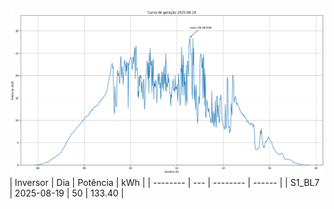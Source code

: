 ![My Image](19_08_2025-S1_BL7.png)
| Inversor | Dia | Potência | kWh    |
| -------- | --- | -------- | ------ |
| S1_BL7       | 2025-08-19  | 50       | 133.40 |